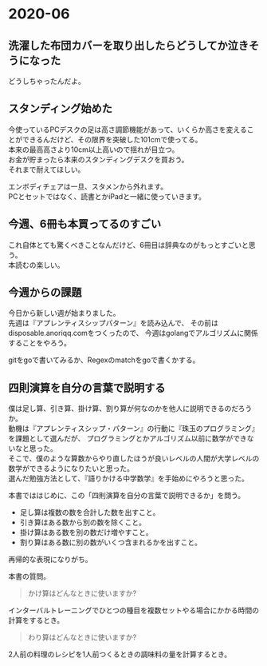 # 2020-06

## 洗濯した布団カバーを取り出したらどうしてか泣きそうになった

どうしちゃったんだよ。

## スタンディング始めた

今使っているPCデスクの足は高さ調節機能があって、いくらか高さを変えることができるんだけど、その限界を突破した101cmで使ってる。  
本来の最高高さより10cm以上高いので揺れが目立つ。  
お金が貯まったら本来のスタンディングデスクを買おう。  
それまで耐えてほしい。

エンボディチェアは一旦、スタメンから外れます。  
PCとセットではなく、読書とかiPadと一緒に使っていきます。

## 今週、6冊も本買ってるのすごい

これ自体とても驚くべきことなんだけど、6冊目は辞典なのがもっとすごいと思う。  
本読むの楽しい。

## 今週からの課題

今日から新しい週が始まりました。  
先週は『アプレンティスシップパターン』を読み込んで、
その前はdisposable.anoriqq.comをつくったので、
今週はgolangでアルゴリズムに関係することをやろう。

gitをgoで書いてみるか、Regexのmatchをgoで書くかする。

## 四則演算を自分の言葉で説明する

僕は足し算、引き算、掛け算、割り算が何なのかを他人に説明できるのだろうか。  
動機は『アプレンティスシップ・パターン』の行動に『珠玉のプログラミング』を課題として選んだが、
プログラミングとかアルゴリズム以前に数学ができないなと思った。  
そこで、僕のような算数からやり直したほうが良いレベルの人間が大学レベルの数学ができるようになりたいと思った。  
選んだ勉強方法として、『語りかける中学数学』を手始めにやろうと思った。

本書でははじめに、この「四則演算を自分の言葉で説明できるか」を問う。

- 足し算は複数の数を合計した数を出すこと。
- 引き算はある数から別の数を除くこと。
- 掛け算はある数を別の数だけ増やすこと。
- 割り算はある数に別の数がいくつ含まれるかを出すこと。

再帰的な表現になりがち。

本書の質問。

> かけ算はどんなときに使いますか?

インターバルトレーニングでひとつの種目を複数セットやる場合にかかる時間の計算をするとき。

> わり算はどんなときに使いますか?

2人前の料理のレシピを1人前つくるときの調味料の量を計算するとき。
